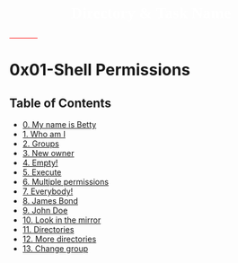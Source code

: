 <h1 style="text-align:center;color:#ffff;font-weight:800; font-family:myrid-pro"> Directory & Task Name 
<hr style="background-color:red;width:50px;" />
</h1>

#  0x01-Shell Permissions

## Table of Contents

- [0. My name is Betty](/0-iam_betty)
- [1. Who am I](/1-who_am_i)
- [2. Groups](/2-groups)
- [3. New owner](/3-new_owner)
- [4. Empty!](/4-empty)
- [5. Execute](/5-execute)
- [6. Multiple permissions](/6-multiple_permissions)
- [7. Everybody!](/7-everybody)
- [8. James Bond](/8-James_Bond)
- [9. John Doe](/9)
- [10. Look in the mirror](/10-mirror_permissions)
- [11. Directories](/11-directories_permissions)
- [12. More directories](/12-directory_permissions)
- [13. Change group](/13-change_group)





